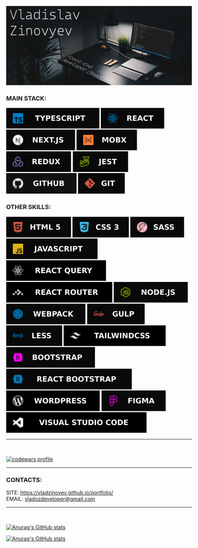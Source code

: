 <img src="icons/vlad.jpg" alt="banner">

### MAIN STACK:

<img src="icons/TypeScript.svg" alt="ts"> <img src="icons/React.svg" alt="react"> <img src="icons/NEXTJS.svg" alt="Next.js"> <img src="icons/MobX.svg" alt="MobX"> <img src="icons/REDUX.svg" alt="redux"> <img src="icons/Jest.svg" alt="Jest"> <img src="icons/GitHub.svg" alt="GitHub"> <img src="icons/GIT.svg" alt="git">

### OTHER SKILLS:

<img src="icons/HTML5.svg" alt="html"> <img src="icons/CSS3.svg" alt="css"> <img src="icons/SASS.svg" alt="sass"> <img src="icons/JavaScript.svg" alt="js"> <img src="icons/ReactQuery.svg" alt="ReactQuery"> <img src="icons/ReactRouter.svg" alt="ReactRouter"> <img src="icons/Node.svg" alt="node"> <img src="icons/Webpack.svg" alt="webpack"> <img src="icons/Gulp.svg" alt="gulp"> <img src="icons/Less.svg" alt="less"> <img src="icons/TailwindCss.svg" alt="TailwindCss"> <img src="icons/BOOTSTRAP.svg" alt="bootstrap"> <img src="icons/React Bootstrap.svg" alt="React Bootstrap"> <img src="icons/Wordpress3.svg" alt="Wordpress"> <img src="icons/Figma.svg" alt="figma"> <img src="icons/VSC.svg" alt="VSCode">

---
<br/>

<a target="_blank" rel="noopener noreferrer" href="https://www.codewars.com/users/vladzinovev"><img src="https://www.codewars.com/users/vladzinovev/badges/large" alt="codewars profile"></a>


---

### CONTACTS:

SITE: https://vladzinovev.github.io/portfolio/ <br/>
EMAIL: vladozdeveloper@gmail.com

---
<br/>

[![Anurag's GitHub stats](https://github-readme-stats.vercel.app/api?username=vladzinovev&show_icons=true&theme=dark)](https://github.com/anuraghazra/github-readme-stats)

[![Anurag's GitHub stats](https://github-readme-stats.vercel.app/api/top-langs/?username=vladzinovev&theme=dark&layout=donut)](https://github.com/anuraghazra/github-readme-stats)

